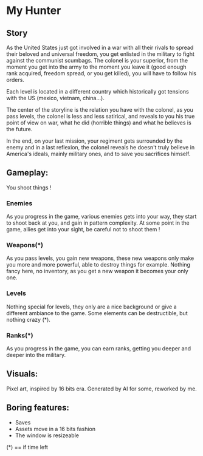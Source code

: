# My Hunter


## Story

As the United States just got involved in a war with all their rivals to spread their beloved and universal freedom,
you get enlisted in the military to fight against the communist scumbags.
The colonel is your superior, from the moment you get into the army to the moment you leave it (good enough rank
acquired, freedom spread, or you get killed), you will have to follow his orders.

Each level is located in a different country which historically got tensions with the US (mexico, vietnam, china...).

The center of the storyline is the relation you have with the colonel, as you pass levels, the colonel is less and less 
satirical, and reveals to you his true point of view on war, what he did (horrible things) and what he believes is the future.

In the end, on your last mission, your regiment gets surrounded by the enemy and in a last reflexion, the colonel reveals
he doesn't truly believe in America's ideals, mainly military ones, and to save you sacrifices himself.


## Gameplay:

You shoot things !

### Enemies 
As you progress in the game, various enemies gets into your way, they start to shoot back at you, and gain in pattern 
complexity. At some point in the game, allies get into your sight, be careful not to shoot them !

### Weapons(*)
As you pass levels, you gain new weapons, these new weapons only make you more and more powerful, able to destroy things
for example. Nothing fancy here, no inventory, as you get a new weapon it becomes your only one.

### Levels
Nothing special for levels, they only are a nice background or give a different ambiance to the game. Some elements can be 
destructible, but nothing crazy (*).

### Ranks(*)
As you progress in the game, you can earn ranks, getting you deeper and deeper into the military.


## Visuals:
Pixel art, inspired by 16 bits era. Generated by AI for some, reworked by me.


## Boring features:
- Saves
- Assets move in a 16 bits fashion
- The window is resizeable

(*) == if time left
